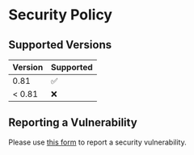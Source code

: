 # Security Policy

## Supported Versions

| Version | Supported          |
|---------| ------------------ |
| 0.81    | :white_check_mark: |
| < 0.81  | :x:                |

## Reporting a Vulnerability

Please use [this form](https://github.com/vacanza/holidays/security/advisories/new) to report a security vulnerability.
